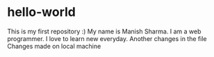 # hello-world
This is my first repository :)
My name is Manish Sharma. I am a web programmer. I love to learn new everyday.
Another changes in the file
Changes made on local machine
